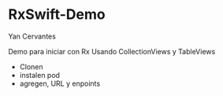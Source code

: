 # RxSwift-Demo
Yan Cervantes

Demo para iniciar con Rx Usando CollectionViews y TableViews

- Clonen
- instalen pod
- agregen, URL y enpoints 
